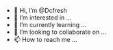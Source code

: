 - 👋 Hi, I’m @Dcfresh
- 👀 I’m interested in ...
- 🌱 I’m currently learning ...
- 💞️ I’m looking to collaborate on ...
- 📫 How to reach me ...

<!---
Dcfresh/Dcfresh is a ✨ special ✨ repository because its `README.md` (this file) appears on your GitHub profile.
You can click the Preview link to take a look at your changes.
--->
